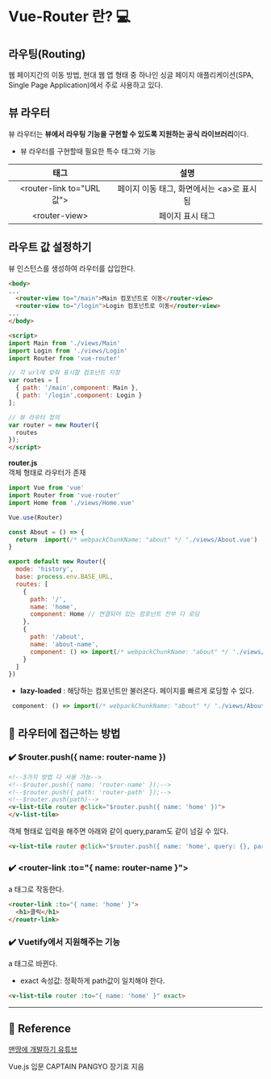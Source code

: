# Vue-Router 란? 💻
## 라우팅(Routing)
 웹 페이지간의 이동 방법, 현대 웹 앱 형태 중 하나인 싱글 페이지 애플리케이션(SPA, Single Page Application)에서 주로 사용하고 있다.

## 뷰 라우터
뷰 라우터는 **뷰에서 라우팅 기능을 구현할 수 있도록 지원하는 공식 라이브러리**이다.<br>

- 뷰 라우터를 구현할때 필요한 특수 태그와 기능


|태그|설명|
|:---:|:---:|
|\<router-link to="URL값">|페이지 이동 태그, 화면에서는 \<a>로 표시됨|
|\<router-view>|페이지 표시 태그|

## 라우트 값 설정하기
뷰 인스턴스를 생성하여 라우터를 삽입한다.
```html
<body>
...
  <router-view to="/main">Main 컴포넌트로 이동</router-view>
  <router-view to="/login">Login 컴포넌트로 이동</router-view>
...
</body>

<script>
import Main from './views/Main'
import Login from './views/Login'
import Router from 'vue-router'

// 각 url에 맞춰 표시할 컴포넌트 지정
var routes = [
  { path: '/main',component: Main },
  { path: '/login',component: Login }
];

// 뷰 라우터 정의
var router = new Router({
  routes
});     
</script>
```
**router.js**<br>
객체 형태로 라우터가 존재
```javascript
import Vue from 'vue'
import Router from 'vue-router'
import Home from './views/Home.vue'

Vue.use(Router)

const About = () => {
  return  import(/* webpackChunkName: "about" */ './views/About.vue')
}

export default new Router({
  mode: 'history',
  base: process.env.BASE_URL,
  routes: [
    {
      path: '/',
      name: 'home',
      component: Home // 연결되어 있는 컴포넌트 전부 다 로딩
    },
    {
      path: '/about',
      name: 'about-name',
      component: () => import(/* webpackChunkName: "about" */ './views/About.vue')// 해당하는 컴포넌트만 로딩
    }
  ]
})

```
- **lazy-loaded** : 해당하는 컴포넌트만 불러온다.
페이지를 빠르게 로딩할 수 있다.
```javascript
 component: () => import(/* webpackChunkName: "about" */ './views/About.vue')// 해당하는 컴포넌트만 로딩
```
##  📢 **라우터에 접근하는 방법**
### ✔️ **$router.push({ name: router-name })**

```html
<!--3가지 방법 다 사용 가능-->
<!--$router.push({ name: 'router-name' });-->
<!--$router.push({ path: 'router-path' });-->
<!--$router.push(path)-->
<v-list-tile router @click="$router.push({ name: 'home' })">
</v-list-tile>
```
객체 형태로 입력을 해주면 아래와 같이 query,param도 같이 넘길 수 있다.
```html
<v-list-tile router @click="$router.push({ name: 'home', query: {}, params: {})">
```
### ✔️ **\<router-link :to="{ name: router-name }">**
a 태그로 작동한다.
```html
<router-link :to="{ name: 'home' }">
  <h1>클릭</h1>
</rouetr-link>
```
### ✔️ Vuetify에서 지원해주는 기능
a 태그로 바뀐다.<br>
- exact 속성값: 정확하게 path값이 일치해야 한다.
```html
<v-list-tile router :to="{ name: 'home' }" exact>
```
<hr>

## 📁 Reference

[맨땅에 개발하기 유튜브](https://youtu.be/aeczJLcr8xc)

Vue.js 입문 CAPTAIN PANGYO 장기효 지음